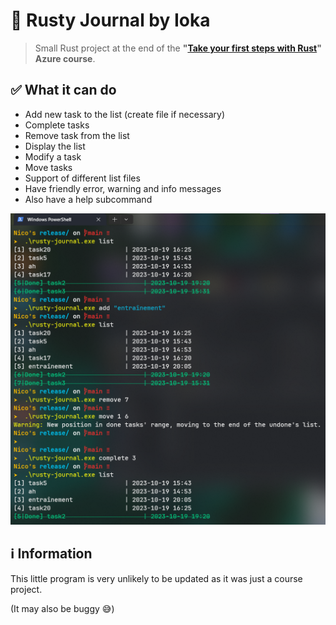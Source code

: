 # 🦀 Rusty Journal by Ioka

> Small Rust project at the end of the **"[Take your first steps with Rust](https://learn.microsoft.com/training/paths/rust-first-steps/?WT.mc_id=portaledu_inproduct_learning)" Azure course**.

## ✅ What it can do

- Add new task to the list (create file if necessary)
- Complete tasks
- Remove task from the list
- Display the list
- Modify a task
- Move tasks
- Support of different list files
- Have friendly error, warning and info messages
- Also have a help subcommand

![example image|500](https://github.com/Ika-02/Rusty-Journal/blob/main/example.png)

## ℹ Information

This little program is very unlikely to be updated as it was just a course project.

(It may also be buggy 😅)

